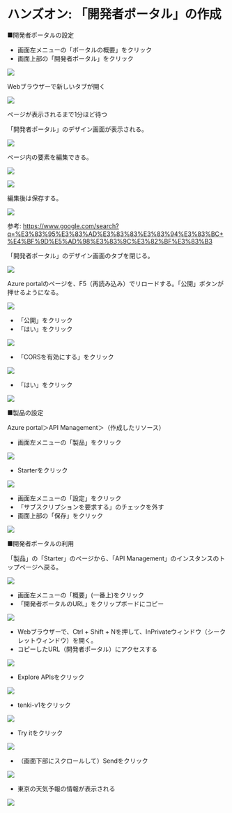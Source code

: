 # ハンズオン: 「開発者ポータル」の作成

■開発者ポータルの設定

- 画面左メニューの「ポータルの概要」をクリック
- 画面上部の「開発者ポータル」をクリック

![](images/ss-2022-04-08-08-48-45.png)

Webブラウザーで新しいタブが開く

![](images/ss-2022-04-08-08-49-18.png)

ページが表示されるまで1分ほど待つ

「開発者ポータル」のデザイン画面が表示される。

![](images/ss-2022-04-08-08-50-34.png)

ページ内の要素を編集できる。

![](images/ss-2022-04-08-08-56-20.png)

![](images/ss-2022-04-08-08-56-38.png)

編集後は保存する。

![](images/ss-2022-04-08-08-58-59.png)

参考: https://www.google.com/search?q=%E3%83%95%E3%83%AD%E3%83%83%E3%83%94%E3%83%BC+%E4%BF%9D%E5%AD%98%E3%83%9C%E3%82%BF%E3%83%B3


「開発者ポータル」のデザイン画面のタブを閉じる。

![](images/ss-2022-04-08-09-00-02.png)


Azure portalのページを、F5（再読み込み）でリロードする。「公開」ボタンが押せるようになる。

![](images/ss-2022-04-08-09-02-23.png)

 
  - 「公開」をクリック
  - 「はい」をクリック

![](images/ss-2022-04-08-09-02-44.png)

  - 「CORSを有効にする」をクリック

![](images/ss-2022-04-08-09-03-10.png)

  - 「はい」をクリック

![](images/ss-2022-04-08-09-03-31.png)

■製品の設定

Azure portal＞API Management＞（作成したリソース）

- 画面左メニューの「製品」をクリック

![](images/ss-2022-04-08-09-07-20.png)

- Starterをクリック

![](images/ss-2022-04-08-09-07-38.png)

- 画面左メニューの「設定」をクリック
- 「サブスクリプションを要求する」のチェックを外す
- 画面上部の「保存」をクリック

![](images/ss-2022-04-08-09-08-17.png)

■開発者ポータルの利用


「製品」の「Starter」のページから、「API Management」のインスタンスのトップページへ戻る。

![](images/ss-2022-04-08-09-09-02.png)

- 画面左メニューの「概要」(一番上)をクリック
- 「開発者ポータルのURL」をクリップボードにコピー

![](images/ss-2022-04-08-09-10-33.png)

- Webブラウザーで、Ctrl + Shift + Nを押して、InPrivateウィンドウ（シークレットウィンドウ）を開く。
- コピーしたURL（開発者ポータル）にアクセスする

![](images/ss-2022-04-08-09-11-59.png)

- Explore APIsをクリック

![](images/ss-2022-04-08-09-12-07.png)

- tenki-v1をクリック

![](images/ss-2022-04-08-09-12-30.png)

- Try itをクリック

![](images/ss-2022-04-08-09-12-55.png)

- （画面下部にスクロールして）Sendをクリック

![](images/ss-2022-04-08-09-13-23.png)

- 東京の天気予報の情報が表示される

![](images/ss-2022-04-08-09-13-47.png)